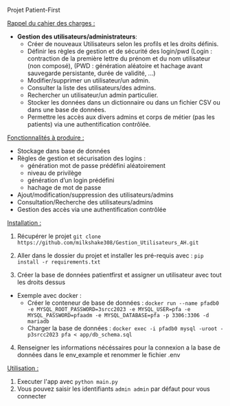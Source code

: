 
Projet Patient-First

<span style="text-decoration:underline;">Rappel du cahier des charges :</span>



* **Gestion des utilisateurs/administrateurs**: 
    *  Créer de nouveaux Utilisateurs selon les profils et les droits définis. 
    *  Définir les règles de gestion et de sécurité des login/pwd (Login : contraction de la première lettre du prénom et du nom utilisateur (non composé), (PWD : génération aléatoire et hachage avant sauvegarde persistante, durée de validité, ...) 
    * Modifier/supprimer un utilisateur/un admin.
    * Consulter la liste des utilisateurs/des admins. 
    * Rechercher un utilisateur/un admin particulier. 
    * Stocker les données dans un dictionnaire ou dans un fichier CSV ou dans une base de données. 
    * Permettre les accès aux divers admins et corps de métier (pas les patients) via une authentification contrôlée.

<span style="text-decoration:underline;">Fonctionnalités à produire :</span>

* Stockage dans base de données
* Règles de gestion et sécurisation des logins :
    * génération mot de passe prédéfini aléatoirement
    * niveau de privilège
    * génération d’un login prédéfini
    * hachage de mot de passe
* Ajout/modification/suppression des utilisateurs/admins
* Consultation/Recherche des utilisateurs/admins
* Gestion des accès via une authentification contrôlée

<span style="text-decoration:underline;">Installation :</span>

1. Récupérer le projet `git clone https://github.com/milkshake308/Gestion_Utilisateurs_AH.git`

2. Aller dans le dossier du projet et installer les pré-requis avec : `pip install -r requirements.txt`

3. Créer la base de données patientfirst et assigner un utilisateur avec tout les droits dessus
* Exemple avec docker : 
    * Créer le conteneur de base de données : 
    ` docker run --name pfadb0 -e MYSQL_ROOT_PASSWORD=3srcc2023 -e MYSQL_USER=pfa -e MYSQL_PASSWORD=pfaadm -e MYSQL_DATABASE=pfa -p 3306:3306 -d mariadb `                     
    * Charger la base de données : 
    ` docker exec -i pfadb0 mysql -uroot -p3srcc2023 pfa < app/db_schema.sql `                     

4. Renseigner les informations nécéssaires pour la connexion a la base de données dans le env_example et renommer le fichier .env

<span style="text-decoration:underline;">Utilisation :</span>

1. Executer l'app avec `python main.py`
2. Vous pouvez saisir les identifiants `admin admin` par défaut pour vous connecter

